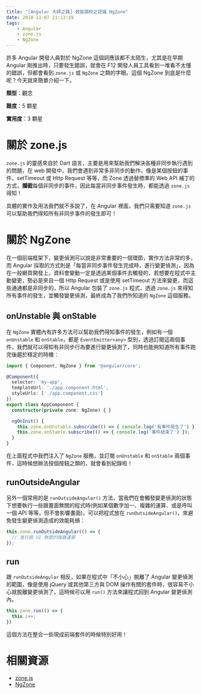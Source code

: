 ```yaml
---
title: "[Angular 大師之路] 效能調校之認識 NgZone"
date: 2018-11-07 21:13:19
tags:
	- Angular
	- zone.js
	- NgZone
---
```


許多 Angular 開發人員對於 NgZone 這個詞應該都不太陌生，尤其是在早期 Angular 剛推出時，只要發生錯誤，就會在 F12 開發人員工具看到一堆看不太懂的錯誤，但都會看到 `zone.js` 或 `NgZone` 之類的字眼。這個 NgZone 到底是什麼呢？今天就來簡單介紹一下。

<!-- more -->

**類型**：觀念

**難度**：5 顆星

**實用度**：3 顆星

# 關於 zone.js

`zone.js` 的靈感來自於 Dart 語言，主要是用來幫助我們解決各種非同步執行遇到的問題，在 web 開發中，我們會遇到非常多非同步的動作，像是某個按鈕的事件、setTimeout 或 Http Request 等等，而 Zone 透過替標準的 Web API 補丁的方式，**攔截**每個非同步的事件，因此每當非同步事件發生時，都能透過 `zone.js` 得知！

具體的實作及用法我們就不多說了，在 Angular 裡面，我們只需要知道 `zone.js` 可以幫助我們得知所有非同步事件的發生即可！

# 關於 NgZone

在一個前端框架下，變更偵測可以說是非常重要的一個環節，實作方法非常的多，而 Angular 採取的方式則是「每當非同步事件發生完成時，進行變更偵測」，因為在一般網頁開發上，資料會變動一定是透過某個事件去觸發的，若想要在程式中主動變更，勢必是來自一個 Http Request 或是使用 setTimeout 方法來變更，而這些通通都是非同步的，所以 Angular 包裝了 `zone.js` 程式，透過 `zone.js` 來得知所有事件的發生，並觸發變更偵測，最終成為了我們所知道的 `NgZone` 這個服務。

## onUnstable 與 onStable

在 `NgZone` 實體內有許多方法可以幫助我們得知事件的發生，例如有一個 `onUnstable` 和 `onStable`，都是 `EventEmitter<any>` 型別，透過訂閱這兩個事件，我們就可以得知有非同步行為要進行變更偵測了，同時也能夠知道所有事件跑完後趨於穩定的時機：

```typescript
import { Component, NgZone } from '@angular/core';

@Component({
  selector: 'my-app',
  templateUrl: './app.component.html',
  styleUrls: ['./app.component.css']
})
export class AppComponent {
  constructor(private zone: NgZone) { }

  ngOnInit() {
    this.zone.onUnstable.subscribe(() => { console.log('有事件發生了') });
    this.zone.onStable.subscribe(() => { console.log('事件結束了') });
  }
}
```

在上面程式中我們注入了 `NgZone` 服務，並訂閱 `onUnstable` 和 `onStable` 兩個事件，這時候想辦法按個按鈕之類的，就會看到紀錄啦！

## runOutsideAngular

另外一個常用的是 `runOutsideAngular()` 方法，當我們在會觸發變更偵測的狀態下想要執行一些跟畫面無關的程式時(例如某個數字加一、複雜的運算、或是呼叫一個 API 等等，但不會影響畫面)，可以把程式放在 `runOutsideAngular()`，來避免發生變更偵測造成的效能耗損：

```typescript
this.zone.runOutsideAngular(() => {
  // 進行跟 UI 無關的複雜運算
});
```

## run

跟 `runOutsideAngular` 相反，如果在程式中「不小心」脫離了 Angular 變更偵測的範圍，像是使用 jQuery 或其他第三方與 DOM 操作有關的套件時，很容易不小心就脫離變更偵測了，這時候可以用 `run()` 方法來讓程式回到 Angular 變更偵測內。

```typescript
this.zone.run(() => {
  this.i++;
})
```

這個方法在整合一些現成前端套件的時候特別好用！

# 相關資源

- [zone.js](https://github.com/angular/zone.js/)
- [NgZone](https://angular.io/api/core/NgZone)